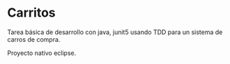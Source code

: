 # Carritos

Tarea básica de desarrollo con java, junit5 usando TDD para un 
sistema de carros de compra.

Proyecto nativo eclipse.
